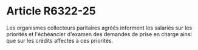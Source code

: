 # Article R6322-25

  
Les organismes collecteurs paritaires agréés informent les salariés sur les priorités et l'échéancier d'examen des demandes de prise en charge ainsi que sur les crédits affectés à ces priorités.